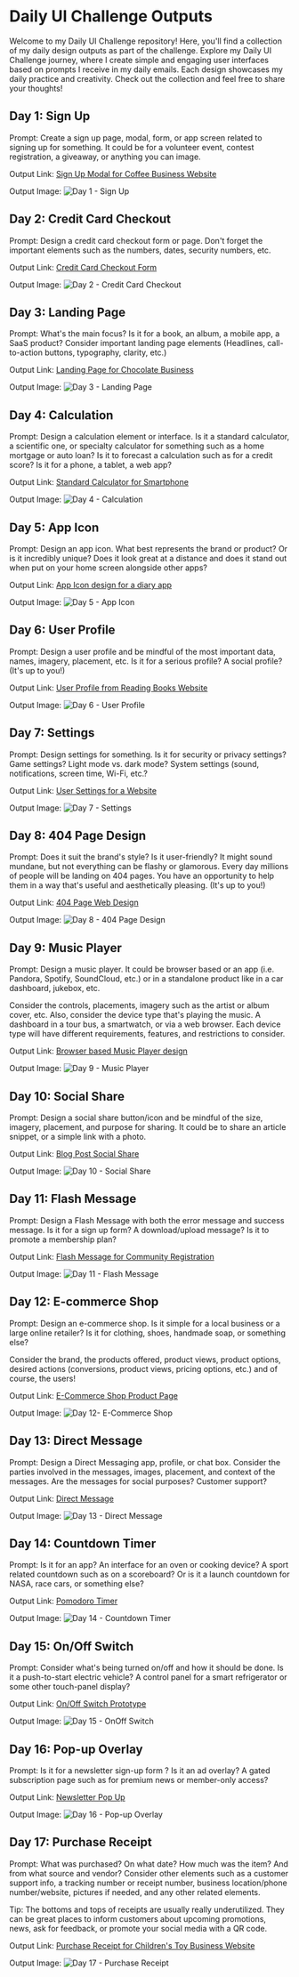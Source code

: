 # Daily UI Challenge Outputs

Welcome to my Daily UI Challenge repository! Here, you'll find a collection of my daily design outputs as part of the challenge. Explore my Daily UI Challenge journey, where I create simple and engaging user interfaces based on prompts I receive in my daily emails. Each design showcases my daily practice and creativity. Check out the collection and feel free to share your thoughts!


## Day 1: Sign Up

Prompt: Create a sign up page, modal, form, or app screen related to signing up for something. It could be for a volunteer event, contest registration, a giveaway, or anything you can image.

Output Link: [Sign Up Modal for Coffee Business Website](https://www.figma.com/proto/dGuNgC7KZfhzi9iZyqfUkN/Daily-UI-Challenges?type=design&node-id=11-6&t=Um4WFPr9ufY6gzL0-1&scaling=min-zoom&page-id=0%3A1&mode=design)

Output Image:
![Day 1 - Sign Up](https://github.com/Diane-Besmonte/Daily-UI/assets/30884130/9971fe60-293c-4cbb-87cc-6b55ccab0ac8)

## Day 2: Credit Card Checkout

Prompt: Design a credit card checkout form or page. Don't forget the important elements such as the numbers, dates, security numbers, etc.

Output Link: [Credit Card Checkout Form](https://www.figma.com/proto/dGuNgC7KZfhzi9iZyqfUkN/Daily-UI-Challenges?type=design&node-id=41-2&t=IUoXqjMa36M9yPAu-1&scaling=min-zoom&page-id=0%3A1&mode=design)

Output Image:
![Day 2 - Credit Card Checkout](https://github.com/Diane-Besmonte/Daily-UI/assets/30884130/4d904a98-d7bb-4418-80ac-fdfa1567848f)

## Day 3: Landing Page

Prompt: What's the main focus? Is it for a book, an album, a mobile app, a SaaS product? Consider important landing page elements (Headlines, call-to-action buttons, typography, clarity, etc.)

Output Link: [Landing Page for Chocolate Business](https://www.figma.com/proto/dGuNgC7KZfhzi9iZyqfUkN/Daily-UI-Challenges?type=design&node-id=58-24&t=KOibM3Yhbh5lU6WB-1&scaling=min-zoom&page-id=0%3A1&mode=design)

Output Image:
![Day 3 - Landing Page](https://github.com/Diane-Besmonte/Daily-UI/assets/30884130/4b7eb7f4-293f-4c35-be1a-6e72d3b66f96)

## Day 4: Calculation

Prompt: Design a calculation element or interface. Is it a standard calculator, a scientific one, or specialty calculator for something such as a home mortgage or auto loan? Is it to forecast a calculation such as for a credit score? Is it for a phone, a tablet, a web app?

Output Link: [Standard Calculator for Smartphone](https://www.figma.com/proto/dGuNgC7KZfhzi9iZyqfUkN/Daily-UI-Challenges?type=design&node-id=73-21&t=uDxNnhiCrZKPQeMe-0&scaling=min-zoom&page-id=0%3A1)

Output Image:
![Day 4 - Calculation](https://github.com/Diane-Besmonte/Daily-UI/assets/30884130/c89d8649-f150-4554-aadf-5ce3ef566dcc)

## Day 5: App Icon

Prompt: Design an app icon. What best represents the brand or product? Or is it incredibly unique? Does it look great at a distance and does it stand out when put on your home screen alongside other apps?

Output Link: [App Icon design for a diary app](https://www.figma.com/proto/dGuNgC7KZfhzi9iZyqfUkN/Daily-UI-Challenges?type=design&node-id=84-2&t=F4Mbdgn7WN5Yq7oC-0&scaling=min-zoom&page-id=0%3A1)

Output Image:
![Day 5 - App Icon](https://github.com/Diane-Besmonte/Daily-UI/assets/30884130/4e667a48-49d3-4859-9139-cf34bab77f43)

## Day 6: User Profile

Prompt: Design a user profile and be mindful of the most important data, names, imagery, placement, etc. Is it for a serious profile? A social profile? (It's up to you!)

Output Link: [User Profile from Reading Books Website](https://www.figma.com/proto/dGuNgC7KZfhzi9iZyqfUkN/Daily-UI-Challenges?type=design&node-id=109-17&t=atdZ4VoxgnGrRXJx-1&scaling=min-zoom&page-id=0%3A1&mode=design)

Output Image:
![Day 6 - User Profile](https://github.com/Diane-Besmonte/Daily-UI/assets/30884130/e0efeff2-7e50-40bb-a779-c8d29882e859)

## Day 7: Settings

Prompt: Design settings for something. Is it for security or privacy settings? Game settings? Light mode vs. dark mode? System settings (sound, notifications, screen time, Wi-Fi, etc.? 

Output Link: [User Settings for a Website](https://www.figma.com/proto/dGuNgC7KZfhzi9iZyqfUkN/Daily-UI-Challenges?type=design&node-id=135-26&t=4g4217RE8EzagKVj-1&scaling=min-zoom&page-id=0%3A1&mode=design)

Output Image:
![Day 7 - Settings](https://github.com/Diane-Besmonte/Daily-UI/assets/30884130/bb0d896f-8f23-4346-96b2-02524f6cd407)


## Day 8: 404 Page Design

Prompt: Does it suit the brand's style? Is it user-friendly? It might sound mundane, but not everything can be flashy or glamorous. Every day millions of people will be landing on 404 pages. You have an opportunity to help them in a way that's useful and aesthetically pleasing. (It's up to you!)

Output Link: [404 Page Web Design](https://www.figma.com/proto/dGuNgC7KZfhzi9iZyqfUkN/Daily-UI-Challenges?type=design&node-id=151-33&t=vPuz2QczTOkADiqa-1&scaling=min-zoom&page-id=0%3A1&mode=design)

Output Image:
![Day 8 - 404 Page Design](https://github.com/Diane-Besmonte/Daily-UI/assets/30884130/b64c5de3-8dd7-47c6-99d7-2ad0b28a7fc5)

## Day 9: Music Player

Prompt: Design a music player. It could be browser based or an app (i.e. Pandora, Spotify, SoundCloud, etc.) or in a standalone product like in a car dashboard, jukebox, etc.
 
Consider the controls, placements, imagery such as the artist or album cover, etc. Also, consider the device type that's playing the music. A dashboard in a tour bus, a smartwatch, or via a web browser. Each device type will have different requirements, features, and restrictions to consider.

Output Link: [Browser based Music Player design](https://www.figma.com/proto/dGuNgC7KZfhzi9iZyqfUkN/Daily-UI-Challenges?type=design&node-id=162-29&t=eCexLNmP7Uux6nQQ-1&scaling=min-zoom&page-id=0%3A1&mode=design)

Output Image:
![Day 9 - Music Player](https://github.com/Diane-Besmonte/Daily-UI/assets/30884130/f2bb8f46-7048-463d-bb68-1f1b8eeffaef)

## Day 10: Social Share

Prompt: Design a social share button/icon and be mindful of the size, imagery, placement, and purpose for sharing. It could be to share an article snippet, or a simple link with a photo.
 
Output Link: [Blog Post Social Share](https://www.figma.com/proto/dGuNgC7KZfhzi9iZyqfUkN/Daily-UI-Challenges?type=design&node-id=184-46&t=JyUgqEsbr3AJHQdV-1&scaling=min-zoom&page-id=0%3A1&mode=design)

Output Image:
![Day 10 - Social Share](https://github.com/Diane-Besmonte/Daily-UI/assets/30884130/2860d022-429c-4fd0-b5d5-6d84aa708c87)

## Day 11: Flash Message

Prompt: Design a Flash Message with both the error message and success message. Is it for a sign up form? A download/upload message? Is it to promote a membership plan? 
 
Output Link: [Flash Message for Community Registration](https://www.figma.com/proto/dGuNgC7KZfhzi9iZyqfUkN/Daily-UI-Challenges?type=design&node-id=195-138&t=UA6WYqrSyq48WMrF-1&scaling=min-zoom&page-id=0%3A1&mode=design)

Output Image:
![Day 11 - Flash Message](https://github.com/Diane-Besmonte/Daily-UI/assets/30884130/b59e1103-5699-4397-a9a9-0af4a05637ae)


## Day 12: E-commerce Shop

Prompt: Design an e-commerce shop. Is it simple for a local business or a large online retailer? Is it for clothing, shoes, handmade soap, or something else? 

Consider the brand, the products offered, product views, product options, desired actions (conversions, product views, pricing options, etc.) and of course, the users!
 
Output Link: [E-Commerce Shop Product Page](https://www.figma.com/proto/dGuNgC7KZfhzi9iZyqfUkN/Daily-UI-Challenges?type=design&node-id=215-23&t=LtiIELd0nUMP7QUq-1&scaling=min-zoom&page-id=0%3A1&mode=design)

Output Image:
![Day 12- E-Commerce Shop](https://github.com/Diane-Besmonte/Daily-UI/assets/30884130/80ba6f12-bd8e-4cf2-afdc-a3a79d700577)

## Day 13: Direct Message

Prompt: Design a Direct Messaging app, profile, or chat box. Consider the parties involved in the messages, images, placement, and context of the messages. Are the messages for social purposes? Customer support?
 
Output Link: [Direct Message](https://www.figma.com/proto/dGuNgC7KZfhzi9iZyqfUkN/Daily-UI-Challenges?type=design&node-id=228-111&t=HG7wW1TEfrjUvaDb-1&scaling=min-zoom&page-id=0%3A1&mode=design)

Output Image:
![Day 13 - Direct Message](https://github.com/Diane-Besmonte/Daily-UI/assets/30884130/874462ca-772a-4c67-bc81-7167faef6948)


## Day 14: Countdown Timer

Prompt: Is it for an app? An interface for an oven or cooking device? A sport related countdown such as on a scoreboard? Or is it a launch countdown for NASA, race cars, or something else?
 
Output Link: [Pomodoro Timer](https://www.figma.com/proto/dGuNgC7KZfhzi9iZyqfUkN/Daily-UI-Challenges?type=design&node-id=236-51&t=F9JcLY8vlHGluFvy-1&scaling=min-zoom&page-id=0%3A1&mode=design)

Output Image:
![Day 14 - Countdown Timer](https://github.com/Diane-Besmonte/Daily-UI/assets/30884130/690af2c3-91ac-46fa-8eea-187dcb74d669)

## Day 15: On/Off Switch

Prompt: Consider what's being turned on/off and how it should be done. 
Is it a push-to-start electric vehicle? A control panel for a smart refrigerator or some other touch-panel display?
 
Output Link: [On/Off Switch Prototype](https://www.figma.com/proto/dGuNgC7KZfhzi9iZyqfUkN/Daily-UI-Challenges?type=design&node-id=250-247&t=K2MO8HsjU9hexxlM-1&scaling=min-zoom&page-id=250%3A246&mode=design)

Output Image:
![Day 15 - OnOff Switch](https://github.com/Diane-Besmonte/Daily-UI/assets/30884130/6d375b68-e237-4a2a-b219-dccfe2bf32c6)

## Day 16: Pop-up Overlay

Prompt: Is it for a newsletter sign-up form ? Is it an ad overlay? A gated subscription page such as for premium news or member-only access?
 
Output Link: [Newsletter Pop Up](https://www.figma.com/proto/dGuNgC7KZfhzi9iZyqfUkN/Daily-UI-Challenges?type=design&node-id=267-72&t=fnWSMyUSfUesjQwg-1&scaling=min-zoom&page-id=0%3A1&mode=design)

Output Image:
![Day 16 - Pop-up Overlay](https://github.com/Diane-Besmonte/Daily-UI/assets/30884130/e2fc5385-7294-48af-9f74-b0bcb58a5e8d)

## Day 17: Purchase Receipt

Prompt: What was purchased? On what date? How much was the item? And from what source and vendor? Consider other elements such as a customer support info, a tracking number or receipt number, business location/phone number/website, pictures if needed, and any other related elements. 

Tip:  The bottoms and tops of receipts are usually really underutilized. They can be great places to inform customers about upcoming promotions, news, ask for feedback, or promote your social media with a QR code.
 
Output Link: [Purchase Receipt for Children's Toy Business Website](https://www.figma.com/proto/dGuNgC7KZfhzi9iZyqfUkN/Daily-UI-Challenges?type=design&node-id=275-43&t=nXUHGS7MhQCAmMGn-1&scaling=min-zoom&page-id=0%3A1&mode=design)

Output Image:
![Day 17 - Purchase Receipt](https://github.com/Diane-Besmonte/Daily-UI/assets/30884130/ae7315dc-b7ae-4528-9918-be1122c58211)





